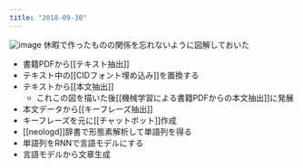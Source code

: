 ```yaml
---
title: "2018-09-30"
---
```


![image](https://gyazo.com/e1c1058a73c7fc5cc1c7cf57e4d90a40/thumb/1000)
休暇で作ったものの関係を忘れないように図解しておいた
- 書籍PDFから[[テキスト抽出]]
- テキスト中の[[CIDフォント埋め込み]]を置換する
- テキストから[[本文抽出]]
    - これこの図を描いた後[[機械学習による書籍PDFからの本文抽出]]に発展
- 本文データから[[キーフレーズ抽出]]
- キーフレーズを元に[[チャットボット]]作成
- [[neologd]]辞書で形態素解析して単語列を得る
- 単語列をRNNで言語モデルにする
- 言語モデルから文章生成